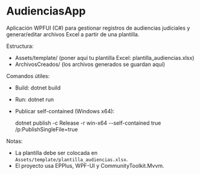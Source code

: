 # AudienciasApp

Aplicación WPFUI (C#) para gestionar registros de audiencias judiciales y generar/editar archivos Excel a partir de una plantilla.

Estructura:

- Assets/template/ (poner aquí tu plantilla Excel: plantilla_audiencias.xlsx)
- ArchivosCreados/ (los archivos generados se guardan aquí)

Comandos útiles:

- Build: dotnet build
- Run: dotnet run
- Publicar self-contained (Windows x64):

  dotnet publish -c Release -r win-x64 --self-contained true /p:PublishSingleFile=true

Notas:

- La plantilla debe ser colocada en `Assets/template/plantilla_audiencias.xlsx`.
- El proyecto usa EPPlus, WPF-UI y CommunityToolkit.Mvvm.
